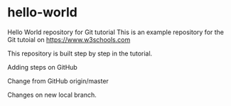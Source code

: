 # hello-world
Hello World repository for Git tutorial
This is an example repository for the Git tutoial on https://www.w3schools.com

This repository is built step by step in the tutorial.

Adding steps on GitHub

Change from GitHub origin/master

Changes on new local branch.
